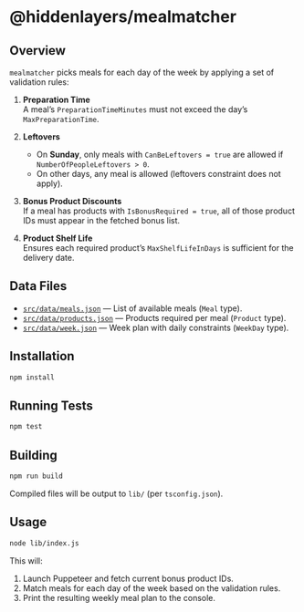 # @hiddenlayers/mealmatcher

## Overview

`mealmatcher` picks meals for each day of the week by applying a set of validation rules:

1. **Preparation Time**  
   A meal’s `PreparationTimeMinutes` must not exceed the day’s `MaxPreparationTime`.

2. **Leftovers**

   - On **Sunday**, only meals with `CanBeLeftovers = true` are allowed if `NumberOfPeopleLeftovers > 0`.
   - On other days, any meal is allowed (leftovers constraint does not apply).

3. **Bonus Product Discounts**  
   If a meal has products with `IsBonusRequired = true`, all of those product IDs must appear in the fetched bonus list.

4. **Product Shelf Life**  
   Ensures each required product’s `MaxShelfLifeInDays` is sufficient for the delivery date.

## Data Files

- [`src/data/meals.json`](src/data/meals.json) — List of available meals (`Meal` type).
- [`src/data/products.json`](src/data/products.json) — Products required per meal (`Product` type).
- [`src/data/week.json`](src/data/week.json) — Week plan with daily constraints (`WeekDay` type).

## Installation

```sh
npm install
```

## Running Tests

```sh
npm test
```

## Building

```sh
npm run build
```

Compiled files will be output to `lib/` (per `tsconfig.json`).

## Usage

```sh
node lib/index.js
```

This will:

1. Launch Puppeteer and fetch current bonus product IDs.
2. Match meals for each day of the week based on the validation rules.
3. Print the resulting weekly meal plan to the console.
